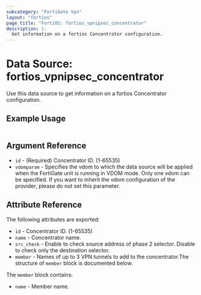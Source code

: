 ```yaml
---
subcategory: "FortiGate Vpn"
layout: "fortios"
page_title: "FortiOS: fortios_vpnipsec_concentrator"
description: |-
  Get information on a fortios Concentrator configuration.
---
```


# Data Source: fortios_vpnipsec_concentrator
Use this data source to get information on a fortios Concentrator configuration.


## Example Usage

```hcl

```

## Argument Reference

* `id` - (Required) Concentrator ID. (1-65535)
* `vdomparam` - Specifies the vdom to which the data source will be applied when the FortiGate unit is running in VDOM mode. Only one vdom can be specified. If you want to inherit the vdom configuration of the provider, please do not set this parameter.

## Attribute Reference

The following attributes are exported:

* `id` - Concentrator ID. (1-65535)
* `name` - Concentrator name.
* `src_check` - Enable to check source address of phase 2 selector. Disable to check only the destination selector.
* `member` - Names of up to 3 VPN tunnels to add to the concentrator.The structure of `member` block is documented below.

The `member` block contains:

* `name` - Member name.
